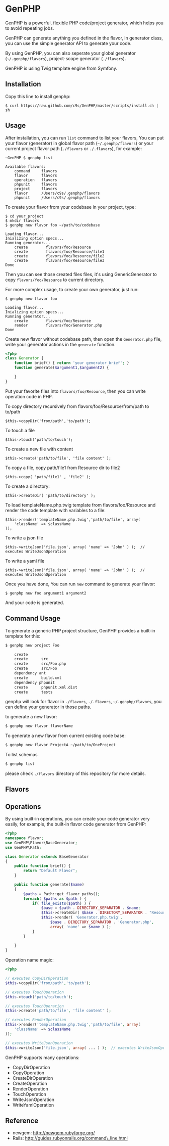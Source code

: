 GenPHP
======
GenPHP is a powerful, flexible PHP code/project generator,
which helps you to avoid repeating jobs.

GenPHP can generate anything you defined in the flavor, 
In generator class, you can use the simple generator API to generate your code.

By using GenPHP, you can also seperate your global generator (`~/.genphp/flavors`), project-scope generator (`./flavors`).

GenPHP is using Twig template engine from Symfony.

Installation
------------
Copy this line to install genphp:

    $ curl https://raw.github.com/c9s/GenPHP/master/scripts/install.sh | sh

Usage
-----
After installation, you can run `list` command to list your flavors, 
You can put your flavor (generator) in global flavor path (`~/.genphp/flavors`) or 
your current project flavor path (`./flavors` or `./.flavors`), for example:

    ~GenPHP $ genphp list

    Available flavors:
        command     flavors
        flavor      flavors
        operation   flavors
        phpunit     flavors
        project     flavors
        flavor      /Users/c9s/.genphp/flavors
        phpunit     /Users/c9s/.genphp/flavors

To create your flavor from your codebase in your project, type:

    $ cd your_project
    $ mkdir flavors
    $ genphp new flavor foo ~/path/to/codebase

    Loading flavor...
    Inializing option specs...
    Running generator...
        create        flavors/foo/Resource
        create        flavors/foo/Resource/file1
        create        flavors/foo/Resource/file2
        create        flavors/foo/Resource/file3
    Done

Then you can see those created files files, it's using GenericGenerator to copy
`flavors/foo/Resource` to current directory.

For more complex usage, to create your own generator, just run:

    $ genphp new flavor foo

    Loading flavor...
    Inializing option specs...
    Running generator...
        create        flavors/foo/Resource
        render        flavors/foo/Generator.php
    Done

Create new flavor without codebase path, then open the `Generator.php` file, write your
generator actions in the `generate` function.

```php
<?php
class Generator {
    function brief() { return 'your generator brief'; }
    function generate($argument1,$argument2) {

    }
}
```

Put your favorite files into `flavors/foo/Resource`, then you can write operation code in PHP.

To copy directory recursively from flavors/foo/Resource/from/path to to/path

    $this->copyDir('from/path','to/path');  

To touch a file

    $this->touch('path/to/touch');          

To create a new file with content

    $this->create('path/to/file', 'file content' );         

To copy a file, copy path/file1 from Resource dir to file2

    $this->copy( 'path/file1' , 'file2' );

To create a directory:

    $this->createDir( 'path/to/directory' );

To load templateName.php.twig template from flavors/foo/Resource 
and render the code template with variables to a file:

    $this->render('templateName.php.twig','path/to/file', array(
        'className' => $className
    ));

To write a json file

    $this->writeJson('file.json', array( 'name' => 'John' ) );  // executes WriteJsonOperation

To write a yaml file

    $this->writeJson('file.json', array( 'name' => 'John' ) );  // executes WriteJsonOperation

Once you have done, You can run `new` command to generate your flavor:

    $ genphp new foo argument1 argument2

And your code is generated.

Command Usage
-------------

To generate a generic PHP project structure, GenPHP provides a built-in
template for this:

```bash
$ genphp new project Foo

    create
    create      src
    create      src/Foo.php
    create      src/Foo
    dependency ant
    create      build.xml
    dependency phpunit
    create      phpunit.xml.dist
    create      tests
```

genphp will look for flavor in `./flavors`, `./.flavors`, `~/.genphp/flavors`, you 
can define your generator in those paths.

to generate a new flavor:

```bash
$ genphp new flavor flavorName
```

To generate a new flavor from current existing code base:

```bash
$ genphp new flavor ProjectA ~/path/to/OneProject
```

To list schemas

```bash
$ genphp list
```

please check `./flavors` directory of this repository
for more details.

Flavors
--------


Operations
----------
By using built-in operations, you can create your code generator very easily,
for example, the built-in flavor code generator from GenPHP:

```php
<?php 
namespace flavor;
use GenPHP\Flavor\BaseGenerator;
use GenPHP\Path;

class Generator extends BaseGenerator
{
    public function brief() { 
        return "Default Flavor";
    }

    public function generate($name)
    {
        $paths = Path::get_flavor_paths();
        foreach( $paths as $path ) {
            if( file_exists($path) ) {
                $base = $path . DIRECTORY_SEPARATOR . $name;
                $this->createDir( $base . DIRECTORY_SEPARATOR . "Resource");
                $this->render( 'Generator.php.twig',  
                    $base . DIRECTORY_SEPARATOR . 'Generator.php', 
                    array( 'name' => $name ) );
            }
        }
        
    }
}
```

Operation name magic:

```php
<?php

// executes CopyDirOperation
$this->copyDir('from/path','to/path');  

// executes TouchOperation
$this->touch('path/to/touch');          

// executes TouchOperation
$this->create('path/to/file', 'file content' );         

// executes RenderOperation
$this->render('templateName.php.twig','path/to/file', array(
    'className' => $className
));

// executes WriteJsonOperation
$this->writeJson('file.json', array( ... ) );  // executes WriteJsonOperation
```

GenPHP supports many operations:

- CopyDirOperation
- CopyOperation
- CreateDirOperation
- CreateOperation
- RenderOperation
- TouchOperation
- WriteJsonOperation
- WriteYamlOperation

Reference
---------
* newgem: http://newgem.rubyforge.org/
* Rails: http://guides.rubyonrails.org/command\_line.html
